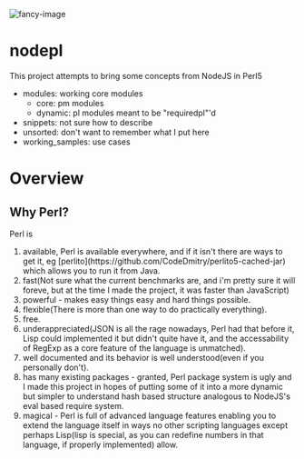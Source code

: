 ![fancy-image](https://raw.githubusercontent.com/dmitrymakhnin/nodepl/master/fancy-image.png)

# nodepl
This project attempts to bring some concepts from NodeJS in Perl5

* modules: working core modules
  * core: pm modules
  * dynamic: pl modules meant to be "requiredpl"'d
* snippets: not sure how to describe
* unsorted: don't want to remember what I put here
* working_samples: use cases

# Overview

## Why Perl?

Perl is 

<ol>
  <li>available, Perl is available everywhere, and if it isn't there are ways to get it, eg [perlito](https://github.com/CodeDmitry/perlito5-cached-jar) which allows you to run it from Java.</li>
  <li>fast(Not sure what the current benchmarks are, and i'm pretty sure it will foreve, but at the time I made the project, it was faster than JavaScript)</li>
  <li>powerful - makes easy things easy and hard things possible.</li>
  <li>flexible(There is more than one way to do practically everything).</li>
  <li>free.</li>
  <li>underappreciated(JSON is all the rage nowadays, Perl had that before it, Lisp could implemented it but didn't quite have it, and the accessability of RegExp as a core feature of the language is unmatched).</li>
  <li>well documented and its behavior is well understood(even if you personally don't).</li>
  <li>has many existing packages - granted, Perl package system is ugly and I made this project in hopes of putting some of it into a more dynamic but simpler to understand hash based structure analogous to NodeJS's eval based require system.</li>
  <li>magical - Perl is full of advanced language features enabling you to extend the language itself in ways no other scripting languages except perhaps Lisp(lisp is special, as you can redefine numbers in that language, if properly implemented) allow.</li>
</ol>



